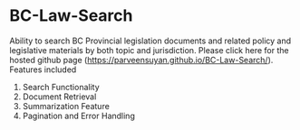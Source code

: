 # BC-Law-Search
Ability to search BC Provincial legislation documents and related policy and legislative materials by both topic and jurisdiction. Please click here for the hosted github page (https://parveensuyan.github.io/BC-Law-Search/). 
Features included
1.	Search Functionality
2.	Document Retrieval
3.	Summarization Feature
4.	Pagination and Error Handling

